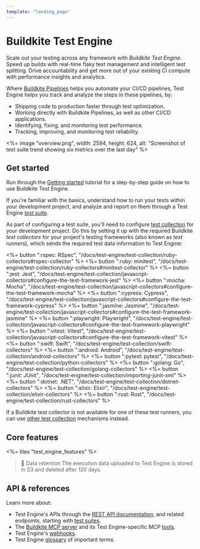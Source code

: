 ```yaml
---
template: "landing_page"
---
```


# Buildkite Test Engine

Scale out your testing across any framework with _Buildkite Test Engine_. Speed up builds with real-time flaky test management and intelligent test splitting. Drive accountability and get more out of your existing CI compute with performance insights and analytics.

Where [Buildkite Pipelines](/docs/pipelines) helps you automate your CI/CD pipelines, Test Engine helps you track and analyze the steps in these pipelines, by:

- Shipping code to production faster through test optimization.
- Working directly with Buildkite Pipelines, as well as other CI/CD applications.
- Identifying, fixing, and monitoring test performance.
- Tracking, improving, and monitoring test reliability.

<%= image "overview.png", width: 2594, height: 624, alt: "Screenshot of test suite trend showing six metrics over the last day" %>

## Get started

Run through the [Getting started](/docs/test-engine/getting-started) tutorial for a step-by-step guide on how to use Buildkite Test Engine.

If you're familiar with the basics, understand how to run your tests within your development project, and analyze and report on them through a Test Engine [_test suite_](/docs/test-engine/test-suites).

As part of configuring a test suite, you'll need to configure [test collection](/docs/test-engine/test-collection) for your development project. Do this by setting it up with the required Buildkite _test collectors_ for your project's testing frameworks (also known as _test runners_), which sends the required test data information to Test Engine:

<!-- vale off -->

<div class="ButtonGroup">
  <%= button ":rspec: RSpec", "/docs/test-engine/test-collection/ruby-collectors#rspec-collector" %>
  <%= button ":ruby: minitest", "/docs/test-engine/test-collection/ruby-collectors#minitest-collector" %>
  <%= button ":jest: Jest", "/docs/test-engine/test-collection/javascript-collectors#configure-the-test-framework-jest" %>
  <%= button ":mocha: Mocha", "/docs/test-engine/test-collection/javascript-collectors#configure-the-test-framework-mocha" %>
  <%= button ":cypress: Cypress", "/docs/test-engine/test-collection/javascript-collectors#configure-the-test-framework-cypress" %>
  <%= button ":jasmine: Jasmine", "/docs/test-engine/test-collection/javascript-collectors#configure-the-test-framework-jasmine" %>
  <%= button ":playwright: Playwright", "/docs/test-engine/test-collection/javascript-collectors#configure-the-test-framework-playwright" %>
  <%= button ":vitest: Vitest", "/docs/test-engine/test-collection/javascript-collectors#configure-the-test-framework-vitest" %>
  <%= button ":swift: Swift", "/docs/test-engine/test-collection/swift-collectors" %>
  <%= button ":android: Android", "/docs/test-engine/test-collection/android-collectors" %>
  <%= button ":pytest: pytest", "/docs/test-engine/test-collection/python-collectors" %>
  <%= button ":golang: Go", "/docs/test-engine/test-collection/golang-collectors" %>
  <%= button ":junit: JUnit", "/docs/test-engine/test-collection/importing-junit-xml" %>
  <%= button ":dotnet: .NET", "/docs/test-engine/test-collection/dotnet-collectors" %>
  <%= button ":elixir: Elixir", "/docs/test-engine/test-collection/elixir-collectors" %>
  <%= button ":rust: Rust", "/docs/test-engine/test-collection/rust-collectors" %>
</div>

<!-- vale on -->

If a Buildkite test collector is not available for one of these test runners, you can use [other test collection](/docs/test-engine/other-collectors) mechanisms instead.

## Core features

<%= tiles "test_engine_features" %>

> 📘 Data retention
> The execution data uploaded to Test Engine is stored in S3 and deleted after 120 days.

## API & references

Learn more about:

- Test Engine's APIs through the [REST API documentation](/docs/apis/rest-api), and related endpoints, starting with [test suites](/docs/apis/rest-api/test-engine/suites).
- The [Buildkite MCP server](/docs/apis/mcp-server) and its Test Engine-specific MCP [tools](/docs/apis/mcp-server#available-mcp-tools-test-engine).
- Test Engine's [webhooks](/docs/apis/webhooks/test-engine).
- Test Engine [glossary](/docs/test-engine/glossary) of important terms.
